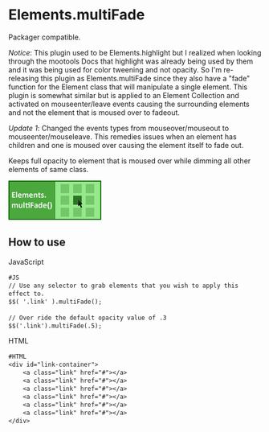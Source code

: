 Elements.multiFade
===========

Packager compatible.

*Notice*:
This plugin used to be Elements.highlight but I realized when looking through the mootools Docs that highlight was already being used by them and it was being used for color tweening and not opacity.
So I'm re-releasing this plugin as Elements.multiFade since they also have a "fade" function for the Element class that will manipulate a single element. This plugin is somewhat similar but is applied to an Element Collection
and activated on mouseenter/leave events causing the surrounding elements and not the element that is moused over to fadeout.

*Update 1*:
Changed the events types from mouseover/mouseout to mouseenter/mouseleave. This remedies issues when an element has children and one is moused over causing the element itself to fade out.

Keeps full opacity to element that is moused over while dimming all other elements of same class.

![Screenshot](http://github.com/subhaze/mootools-elements-multifade/raw/master/logo.png)

How to use
----------

JavaScript

	#JS
	// Use any selector to grab elements that you wish to apply this effect to.
	$$( '.link' ).multiFade();
	
	// Over ride the default opacity value of .3
	$$('.link').multiFade(.5);
	
HTML

	#HTML
	<div id="link-container">
		<a class="link" href="#"></a>
		<a class="link" href="#"></a>
		<a class="link" href="#"></a>
		<a class="link" href="#"></a>
		<a class="link" href="#"></a>
		<a class="link" href="#"></a>
	</div>